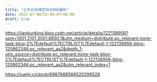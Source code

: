```yaml
---
title: "七牛云存储空间与DNS解析"
date: 2022-07-06T15:09:07+08:00
draft: true
---
```


https://jiankunking.blog.csdn.net/article/details/122138956?spm=1001.2101.3001.6650.1&utm_medium=distribute.pc_relevant.none-task-blog-2%7Edefault%7ECTRLIST%7Edefault-1-122138956-blog-120862346.pc_relevant_aa2&depth_1-utm_source=distribute.pc_relevant.none-task-blog-2%7Edefault%7ECTRLIST%7Edefault-1-122138956-blog-120862346.pc_relevant_aa2&utm_relevant_index=1

https://juejin.cn/post/6987688566520299528
